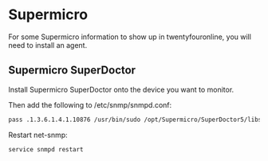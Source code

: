 # Supermicro

For some Supermicro information to show up in twentyfouronline, you will need to install an agent.

## Supermicro SuperDoctor
Install Supermicro SuperDoctor onto the device you want to monitor.

Then add the following to /etc/snmp/snmpd.conf:

```bash
pass .1.3.6.1.4.1.10876 /usr/bin/sudo /opt/Supermicro/SuperDoctor5/libs/native/snmpagent
```

Restart net-snmp:

```bash
service snmpd restart
```




